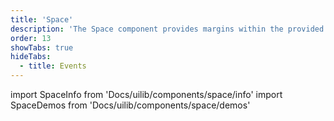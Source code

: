 ```yaml
---
title: 'Space'
description: 'The Space component provides margins within the provided spacing patterns.'
order: 13
showTabs: true
hideTabs:
  - title: Events
---
```


import SpaceInfo from 'Docs/uilib/components/space/info'
import SpaceDemos from 'Docs/uilib/components/space/demos'

<SpaceInfo />
<SpaceDemos />

